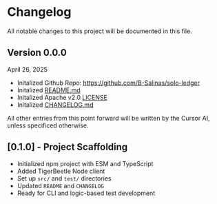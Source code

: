 # Changelog

All notable changes to this project will be documented in this file. 

## Version 0.0.0 
April 26, 2025
- Initalized Github Repo: https://github.com/B-Salinas/solo-ledger
- Initalized [README.md](README.md)
- Initalized Apache v2.0 [LICENSE](LICENSE)
- Initalized [CHANGELOG.md](CHANGELOG.md)

All other entries from this point forward will be written by the Cursor AI, unless specificed otherwise.

## [0.1.0] - Project Scaffolding
- Initialized npm project with ESM and TypeScript
- Added TigerBeetle Node client
- Set up `src/` and `test/` directories
- Updated `README` and `CHANGELOG`
- Ready for CLI and logic-based test development

